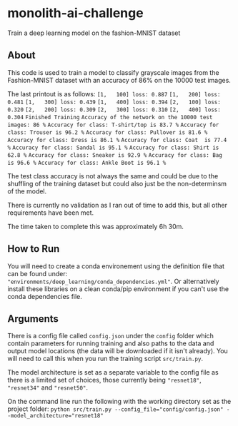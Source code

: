 # monolith-ai-challenge
Train a deep learning model on the fashion-MNIST dataset

## About
This code is used to train a model to classify grayscale images from the Fashion-MNIST dataset with an accuracy of 86% on the 10000 test images.

The last printout is as follows:
`[1,   100] loss: 0.887`
`[1,   200] loss: 0.481`
`[1,   300] loss: 0.439`
`[1,   400] loss: 0.394`
`[2,   100] loss: 0.320`
`[2,   200] loss: 0.309`
`[2,   300] loss: 0.310`
`[2,   400] loss: 0.304`
`Finished Training`
`Accuracy of the network on the 10000 test images: 86 %`
`Accuracy for class: T-shirt/top is 83.7 %`
`Accuracy for class: Trouser is 96.2 %`
`Accuracy for class: Pullover is 81.6 %`
`Accuracy for class: Dress is 86.1 %`
`Accuracy for class: Coat  is 77.4 %`
`Accuracy for class: Sandal is 95.1 %`
`Accuracy for class: Shirt is 62.8 %`
`Accuracy for class: Sneaker is 92.9 %`
`Accuracy for class: Bag   is 96.6 %`
`Accuracy for class: Ankle Boot is 96.1 %`

The test class accuracy is not always the same and could be due to the shuffling of the training dataset but could also just be the non-determinsm of the model.

There is currently no validation as I ran out of time to add this, but all other requirements have been met.

The time taken to complete this was approximately 6h 30m.

## How to Run
You will need to create a conda environement using the definition file that can be found under:
`"environments/deep_learning/conda_dependencies.yml"`.
Or alternatively install these libraries on a clean conda/pip environment if you can't use the conda dependencies file.

## Arguments

There is a config file called `config.json` under the `config` folder which contain parameters for running training and also paths to the data and output model locations (the data will be downloaded if it isn't already). You will need to call this when you run the training script `src/train.py`.

The model architecture is set as a separate variable to the config file as there is a limited set of choices, those currently being `"resnet18"`, `"resnet34"` and `"resnet50"`.

On the command line run the following with the working directory set as the project folder:
`python src/train.py --config_file="config/config.json" --model_architecture="resnet18"` 
